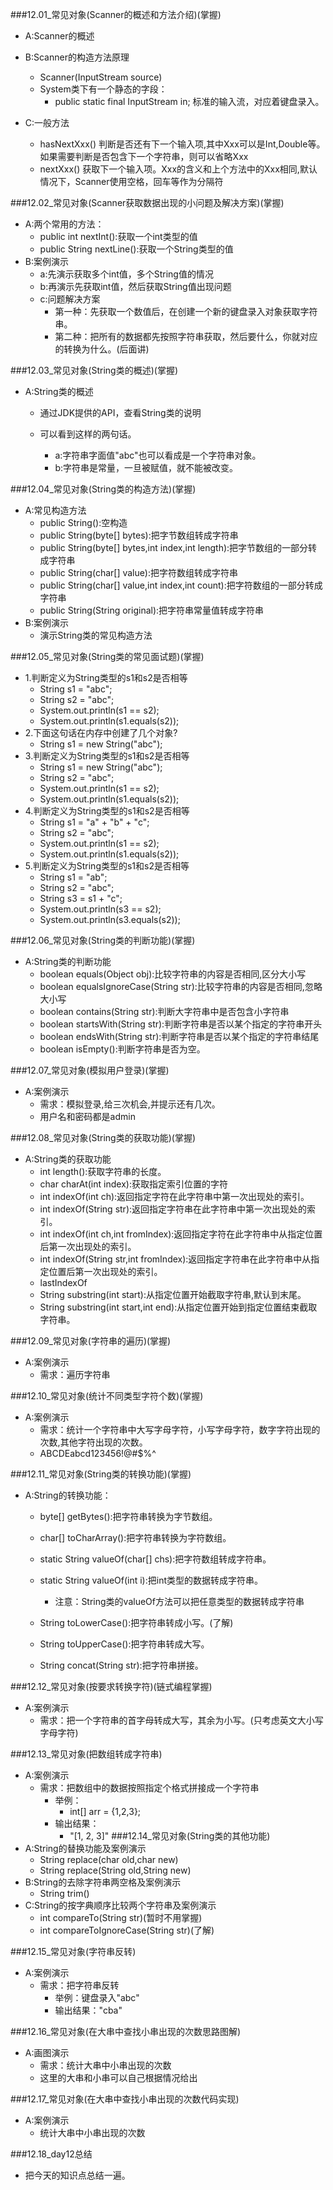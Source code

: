 ###12.01_常见对象(Scanner的概述和方法介绍)(掌握)
* A:Scanner的概述
* B:Scanner的构造方法原理
	* Scanner(InputStream source)
	* System类下有一个静态的字段：
		* public static final InputStream in; 标准的输入流，对应着键盘录入。

* C:一般方法
	* hasNextXxx()  判断是否还有下一个输入项,其中Xxx可以是Int,Double等。如果需要判断是否包含下一个字符串，则可以省略Xxx
	* nextXxx()  获取下一个输入项。Xxx的含义和上个方法中的Xxx相同,默认情况下，Scanner使用空格，回车等作为分隔符


###12.02_常见对象(Scanner获取数据出现的小问题及解决方案)(掌握)
* A:两个常用的方法：
	* public int nextInt():获取一个int类型的值
	* public String nextLine():获取一个String类型的值
* B:案例演示
	* a:先演示获取多个int值，多个String值的情况
	* b:再演示先获取int值，然后获取String值出现问题
	* c:问题解决方案
		* 第一种：先获取一个数值后，在创建一个新的键盘录入对象获取字符串。
		* 第二种：把所有的数据都先按照字符串获取，然后要什么，你就对应的转换为什么。(后面讲)
	
###12.03_常见对象(String类的概述)(掌握)
* A:String类的概述	
	* 通过JDK提供的API，查看String类的说明
	
	* 可以看到这样的两句话。
		* a:字符串字面值"abc"也可以看成是一个字符串对象。
		* b:字符串是常量，一旦被赋值，就不能被改变。

###12.04_常见对象(String类的构造方法)(掌握)
* A:常见构造方法
	* public String():空构造
	* public String(byte[] bytes):把字节数组转成字符串
	* public String(byte[] bytes,int index,int length):把字节数组的一部分转成字符串
	* public String(char[] value):把字符数组转成字符串
	* public String(char[] value,int index,int count):把字符数组的一部分转成字符串
	* public String(String original):把字符串常量值转成字符串
* B:案例演示	
	* 演示String类的常见构造方法

###12.05_常见对象(String类的常见面试题)(掌握)
* 1.判断定义为String类型的s1和s2是否相等
	* String s1 = "abc";
	* String s2 = "abc";
	* System.out.println(s1 == s2); 					
	* System.out.println(s1.equals(s2)); 		
* 2.下面这句话在内存中创建了几个对象?
	* String s1 = new String("abc");			
* 3.判断定义为String类型的s1和s2是否相等
	* String s1 = new String("abc");			
	* String s2 = "abc";
	* System.out.println(s1 == s2);		
	* System.out.println(s1.equals(s2));
* 4.判断定义为String类型的s1和s2是否相等
	* String s1 = "a" + "b" + "c";
	* String s2 = "abc";
	* System.out.println(s1 == s2);		
	* System.out.println(s1.equals(s2));
* 5.判断定义为String类型的s1和s2是否相等
	* String s1 = "ab";
	* String s2 = "abc";
	* String s3 = s1 + "c";
	* System.out.println(s3 == s2);
	* System.out.println(s3.equals(s2));

###12.06_常见对象(String类的判断功能)(掌握)
* A:String类的判断功能
	* boolean equals(Object obj):比较字符串的内容是否相同,区分大小写
	* boolean equalsIgnoreCase(String str):比较字符串的内容是否相同,忽略大小写
	* boolean contains(String str):判断大字符串中是否包含小字符串
	* boolean startsWith(String str):判断字符串是否以某个指定的字符串开头
	* boolean endsWith(String str):判断字符串是否以某个指定的字符串结尾
	* boolean isEmpty():判断字符串是否为空。

###12.07_常见对象(模拟用户登录)(掌握)
* A:案例演示
	* 需求：模拟登录,给三次机会,并提示还有几次。
	* 用户名和密码都是admin

###12.08_常见对象(String类的获取功能)(掌握)
* A:String类的获取功能
	* int length():获取字符串的长度。
	* char charAt(int index):获取指定索引位置的字符
	* int indexOf(int ch):返回指定字符在此字符串中第一次出现处的索引。
	* int indexOf(String str):返回指定字符串在此字符串中第一次出现处的索引。
	* int indexOf(int ch,int fromIndex):返回指定字符在此字符串中从指定位置后第一次出现处的索引。
	* int indexOf(String str,int fromIndex):返回指定字符串在此字符串中从指定位置后第一次出现处的索引。
	* lastIndexOf
	* String substring(int start):从指定位置开始截取字符串,默认到末尾。
	* String substring(int start,int end):从指定位置开始到指定位置结束截取字符串。

###12.09_常见对象(字符串的遍历)(掌握)
* A:案例演示
	* 需求：遍历字符串
	 
###12.10_常见对象(统计不同类型字符个数)(掌握)
* A:案例演示
	* 需求：统计一个字符串中大写字母字符，小写字母字符，数字字符出现的次数,其他字符出现的次数。
	* ABCDEabcd123456!@#$%^

###12.11_常见对象(String类的转换功能)(掌握)
* A:String的转换功能：
	* byte[] getBytes():把字符串转换为字节数组。
	* char[] toCharArray():把字符串转换为字符数组。
	* static String valueOf(char[] chs):把字符数组转成字符串。
	* static String valueOf(int i):把int类型的数据转成字符串。
		* 注意：String类的valueOf方法可以把任意类型的数据转成字符串

	* String toLowerCase():把字符串转成小写。(了解)
	* String toUpperCase():把字符串转成大写。
	* String concat(String str):把字符串拼接。
	
###12.12_常见对象(按要求转换字符)(链式编程掌握)
* A:案例演示
	* 需求：把一个字符串的首字母转成大写，其余为小写。(只考虑英文大小写字母字符)

###12.13_常见对象(把数组转成字符串)
* A:案例演示
	* 需求：把数组中的数据按照指定个格式拼接成一个字符串
		* 举例：
			* int[] arr = {1,2,3};	
		* 输出结果：
			* "[1, 2, 3]"
###12.14_常见对象(String类的其他功能)
* A:String的替换功能及案例演示
	* String replace(char old,char new)
	* String replace(String old,String new)
* B:String的去除字符串两空格及案例演示
	* String trim()
* C:String的按字典顺序比较两个字符串及案例演示
	* int compareTo(String str)(暂时不用掌握)
	* int compareToIgnoreCase(String str)(了解)
	

###12.15_常见对象(字符串反转)
* A:案例演示
	* 需求：把字符串反转
		* 举例：键盘录入"abc"		
		* 输出结果："cba"

###12.16_常见对象(在大串中查找小串出现的次数思路图解)
* A:画图演示
	* 需求：统计大串中小串出现的次数
	* 这里的大串和小串可以自己根据情况给出

###12.17_常见对象(在大串中查找小串出现的次数代码实现)
* A:案例演示	
	* 统计大串中小串出现的次数


###12.18_day12总结
* 把今天的知识点总结一遍。